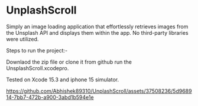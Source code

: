 # UnplashScroll
Simply an image loading application that effortlessly retrieves images from the Unsplash API and displays them within the app. No third-party libraries were utilized.

Steps to run the project:- 

Downlaod the zip file or clone it from github 
run the UnsplashScroll.xcodepro.

Tested on Xcode 15.3 and iphone 15 simulator.

https://github.com/Abhishek89310/UnplashScroll/assets/37508236/5d968914-7bb7-472b-a900-3abd1b594e1e

